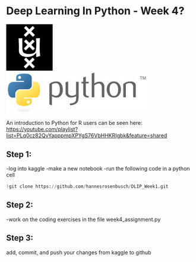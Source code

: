 
# Deep Learning In Python - Week 4?

<img src="https://github.com/hannesrosenbusch/DLIP_Week1/blob/main/assets/uvalogo.svg.png?raw=true" width="125">    <img src="https://github.com/hannesrosenbusch/DLIP_Week1/blob/main/assets/pythonlogo.jpeg?raw=true" width="380">


An introduction to Python for R users can be seen here: https://youtube.com/playlist?list=PLq0cz82QvYapppmpXPYgS76VbHHKRIgbk&feature=shared

## Step 1: 
-log into kaggle
-make a new notebook
-run the following code in a python cell
```python
!git clone https://github.com/hannesrosenbusch/DLIP_Week1.git
```

## Step 2: 
-work on the coding exercises in the file week4_assignment.py

## Step 3:
add, commit, and push your changes from kaggle to github
